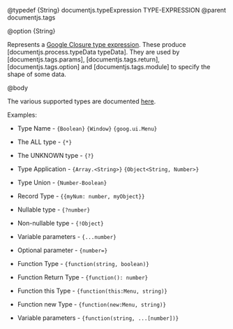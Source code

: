 @typedef {String} documentjs.typeExpression TYPE-EXPRESSION
@parent documentjs.tags

@option {String}

Represents 
a [Google Closure type expression](https://developers.google.com/closure/compiler/docs/js-for-compiler#types). These
produce [documentjs.process.typeData typeData].  They are used by [documentjs.tags.params], 
[documentjs.tags.return], [documentjs.tags.option] and [documentjs.tags.module] to specify the shape of
some data.



@body

The various supported types are documented [here](https://developers.google.com/closure/compiler/docs/js-for-compiler#types).

Examples:

- Type Name - `{Boolean}` `{Window}` `{goog.ui.Menu}`
- The ALL type - `{*}`
- The UNKNOWN type - `{?}`
- Type Application - `{Array.<String>}` `{Object<String, Number>}`
- Type Union - `{Number-Boolean}`
- Record Type - `{{myNum: number, myObject}}`
- Nullable type - `{?number}`
- Non-nullable type - `{!Object}`
- Variable parameters - `{...number}`
- Optional parameter - `{number=}`



- Function Type - `{function(string, boolean)}`
- Function Return Type - `{function(): number}`
- Function this Type - `{function(this:Menu, string)}`
- Function new Type - `{function(new:Menu, string)}`
- Variable parameters - `{function(string, ...[number])}`











